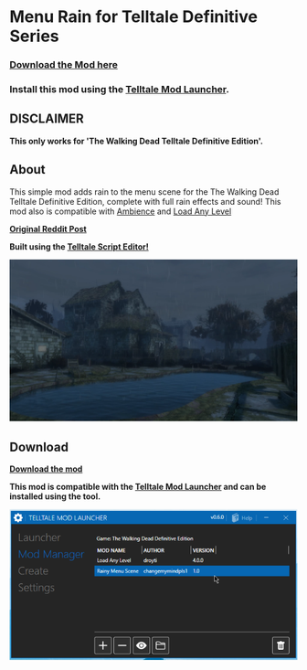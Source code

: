 # Menu Rain for Telltale Definitive Series

### [Download the Mod here](https://github.com/changemymindpls/TTDS-MenuRain/releases)

### Install this mod using the [Telltale Mod Launcher](https://github.com/Telltale-Modding-Group/TelltaleModLauncher).

## DISCLAIMER

**This only works for 'The Walking Dead Telltale Definitive Edition'.**

## About

This simple mod adds rain to the menu scene for the The Walking Dead Telltale Definitive Edition, complete with full rain effects and sound! This mod also is compatible with [Ambience](https://github.com/droyti/Ambience) and [Load Any Level](https://github.com/droyti/LoadAnyLevel)

**[Original Reddit Post](https://www.reddit.com/r/TheWalkingDeadGame/comments/kfs8uh/mod_menu_rain_ambience_for_the_definitive_series/)**

**Built using the [Telltale Script Editor!](https://github.com/Telltale-Modding-Group/Telltale-Script-Editor)**

![Screenshot 1](screenshots/main-preview.png)

## Download

**[Download the mod](https://github.com/changemymindpls/TTDS-MenuRain/releases)**

**This mod is compatible with the [Telltale Mod Launcher](https://github.com/Telltale-Modding-Group/TelltaleModLauncher) and can be installed using the tool.**

![Screenshot 2](screenshots/launcher-preview.png)

